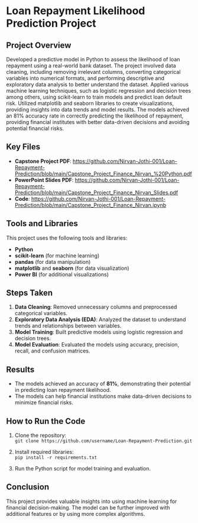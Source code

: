 # Loan Repayment Likelihood Prediction Project

## Project Overview
Developed a predictive model in Python to assess the likelihood of loan repayment using a real-world bank dataset. 
The project involved data cleaning, including removing irrelevant columns, converting categorical variables into 
numerical formats, and performing descriptive and exploratory data analysis to better understand the dataset. 
Applied various machine learning techniques, such as logistic regression and decision trees among others, using 
scikit-learn to train models and predict loan default risk. Utilized matplotlib and seaborn libraries to 
create visualizations, providing insights into data trends and model results. The models achieved an 
81% accuracy rate in correctly predicting the likelihood of repayment, providing financial institutes with 
better data-driven decisions and avoiding potential financial risks.

## Key Files
- **Capstone Project PDF**: https://github.com/Nirvan-Jothi-001/Loan-Repayment-Prediction/blob/main/Capstone_Project_Finance_Nirvan_%20Python.pdf
- **PowerPoint Slides PDF**: https://github.com/Nirvan-Jothi-001/Loan-Repayment-Prediction/blob/main/Capstone_Project_Finance_Nirvan_Slides.pdf
- **Code**: https://github.com/Nirvan-Jothi-001/Loan-Repayment-Prediction/blob/main/Capstone_Project_Finance_Nirvan.ipynb

## Tools and Libraries
This project uses the following tools and libraries:
- **Python**
- **scikit-learn** (for machine learning)
- **pandas** (for data manipulation)
- **matplotlib** and **seaborn** (for data visualization)
- **Power BI** (for additional visualizations)

## Steps Taken
1. **Data Cleaning**: Removed unnecessary columns and preprocessed categorical variables.
2. **Exploratory Data Analysis (EDA)**: Analyzed the dataset to understand trends and relationships between variables.
3. **Model Training**: Built predictive models using logistic regression and decision trees.
4. **Model Evaluation**: Evaluated the models using accuracy, precision, recall, and confusion matrices.

## Results
- The models achieved an accuracy of **81%**, demonstrating their potential in predicting loan repayment likelihood.
- The models can help financial institutions make data-driven decisions to minimize financial risks.

## How to Run the Code
1. Clone the repository:  
   `git clone https://github.com/username/Loan-Repayment-Prediction.git`
   
2. Install required libraries:  
   `pip install -r requirements.txt`

3. Run the Python script for model training and evaluation.

## Conclusion
This project provides valuable insights into using machine learning for financial decision-making. The model can be further improved with additional features or by using more complex algorithms.
